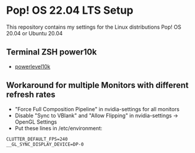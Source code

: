 # Pop! OS 22.04 LTS Setup
This repository contains my settings for the Linux distributions Pop! OS 20.04 or Ubuntu 20.04

## Terminal ZSH power10k
- [powerlevel10k](https://github.com/romkatv/powerlevel10k)

## Workaround for multiple Monitors with different refresh rates 
- "Force Full Composition Pipeline" in nvidia-settings for all monitors
- Disable "Sync to VBlank" and "Allow Flipping" in nvidia-settings -> OpenGL Settings
- Put these lines in /etc/environment:
```
CLUTTER_DEFAULT_FPS=240   
__GL_SYNC_DISPLAY_DEVICE=DP-0
```
